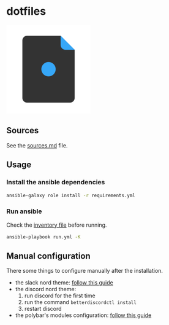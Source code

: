 # dotfiles

![logo](logo.png)

## Sources

See the [sources.md](sources.md) file.

## Usage

### Install the ansible dependencies

```bash
ansible-galaxy role install -r requirements.yml
```

### Run ansible

Check the [inventory file](hosts.ini) before running.

```bash
ansible-playbook run.yml -K
```

## Manual configuration

There some things to configure manually after the installation.

- the slack nord theme: [follow this guide](https://www.nordtheme.com/ports/slack)
- the discord nord theme:
    1. run discord for the first time
    2. run the command `betterdiscordctl install`
    3. restart discord
- the polybar's modules configuration: [follow this guide](https://github.com/Artmorse/polybar-nord/blob/master/modules-configuration.md)